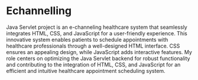 # Echannelling
Java Servlet project is an e-channeling healthcare system that seamlessly integrates HTML, CSS, and JavaScript for a user-friendly experience. This innovative system enables patients to schedule appointments with healthcare professionals through a
well-designed HTML interface. CSS ensures an appealing design, while JavaScript adds interactive features. My role centers on optimizing the Java Servlet backend for robust functionality and contributing to the integration of HTML, CSS, and JavaScript for an
efficient and intuitive healthcare appointment scheduling system.
